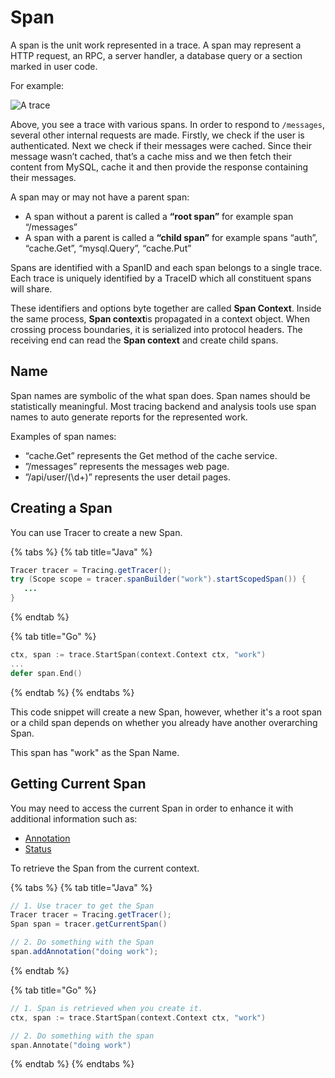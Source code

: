 # Span

A span is the unit work represented in a trace. A span may represent a HTTP request, an RPC, a server handler, a database query or a section  marked in user code.

For example:

![A trace](https://opencensus.io/img/trace-trace.png)

Above, you see a trace with various spans. In order to respond to `/messages`, several other internal requests are made. Firstly, we check if the user is authenticated. Next we check if their messages were cached. Since their message wasn’t cached, that’s a cache miss and we then fetch their content from MySQL, cache it and then provide the response containing their messages.

A span may or may not have a parent span:

* A span without a parent is called a **“root span”** for example span “/messages”
* A span with a parent is called a **“child span”** for example spans “auth”, “cache.Get”, “mysql.Query”, “cache.Put”

Spans are identified with a SpanID and each span belongs to a single trace. Each trace is uniquely identified by a TraceID which all constituent spans will share.

These identifiers and options byte together are called **Span Context**. Inside the same process, **Span context**is propagated in a context object. When crossing process boundaries, it is serialized into protocol headers. The receiving end can read the **Span context** and create child spans.

## **Name**

Span names are symbolic of the what span does. Span names should be statistically meaningful. Most tracing backend and analysis tools use span names to auto generate reports for the represented work.

Examples of span names:

* “cache.Get” represents the Get method of the cache service.
* ”/messages” represents the messages web page.
* ”/api/user/\(\d+\)” represents the user detail pages.

## Creating a Span

You can use Tracer to create a new Span.

{% tabs %}
{% tab title="Java" %}
```java
Tracer tracer = Tracing.getTracer();
try (Scope scope = tracer.spanBuilder("work").startScopedSpan()) {
   ...
}
```
{% endtab %}

{% tab title="Go" %}
```go
ctx, span := trace.StartSpan(context.Context ctx, "work")
...
defer span.End()
```
{% endtab %}
{% endtabs %}

This code snippet will create a new Span, however, whether it's a root span or a child span depends on whether you already have another overarching Span.

This span has "work" as the Span Name.

## Getting Current Span

You may need to access the current Span in order to enhance it with additional information such as:

* [Annotation](annotation.md)
* [Status](status.md)

To retrieve the Span from the current context.

{% tabs %}
{% tab title="Java" %}
```java
// 1. Use tracer to get the Span
Tracer tracer = Tracing.getTracer();
Span span = tracer.getCurrentSpan()

// 2. Do something with the Span
span.addAnnotation("doing work");
```
{% endtab %}

{% tab title="Go" %}
```go
// 1. Span is retrieved when you create it.
ctx, span := trace.StartSpan(context.Context ctx, "work")

// 2. Do something with the span
span.Annotate("doing work")
```
{% endtab %}
{% endtabs %}

